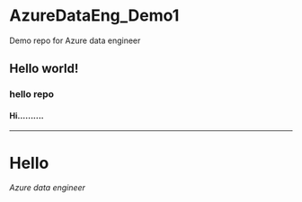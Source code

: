 # AzureDataEng_Demo1
Demo repo for Azure data engineer
## Hello world!
### hello repo
#### Hi..........
<hr></hr>
<h1>Hello</h1>
<i>Azure data engineer</i>
